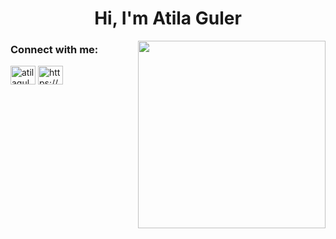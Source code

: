 <h1 align="center">Hi, I'm Atila Guler</h1>
<!-- <h3 align="center">A passionate frontend developer from Turkey</h3> -->

<!-- ![](https://media.tenor.com/_b88BmIl_GcAAAAC/crow-bird.gif -->
<meta name="viewport" content="width=device-width, initial-scale=1.0, minimum-scale=1.0">

<img align="right" width="300" src="https://media.tenor.com/_b88BmIl_GcAAAAC/crow-bird.gif">

<h3 align="left">Connect with me:</h3>
<p align="left">
<a href="mailto:atilaguler96@gmail.com"><img align="center" src="https://www.google.com/gmail/about/static-2.0/images/logo-gmail.png" alt="atilaguler96@gmail.com" height="30" width="40" /></a>
<a href="https://www.linkedin.com/in/atila-g%c3%bcler-8aa409208/" target="blank"><img align="center" src="https://raw.githubusercontent.com/rahuldkjain/github-profile-readme-generator/master/src/images/icons/Social/linked-in-alt.svg" alt="https://www.linkedin.com/in/atila-g%c3%bcler-8aa409208/" height="30" width="40" /></a>
</p>



